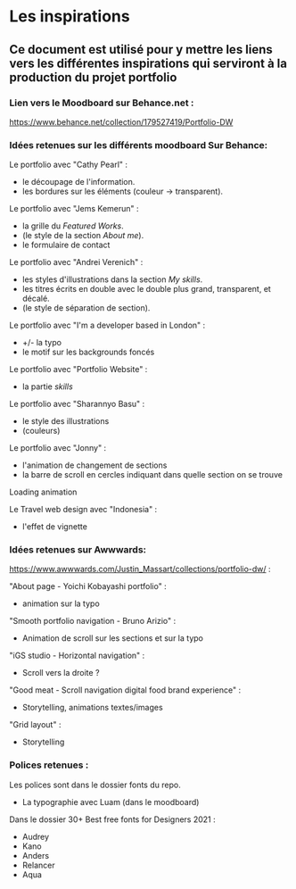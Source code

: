 # Les inspirations

## Ce document est utilisé pour y mettre les liens vers les différentes inspirations qui serviront à la production du projet portfolio

### Lien vers le Moodboard sur Behance.net : 

https://www.behance.net/collection/179527419/Portfolio-DW

### Idées retenues sur les différents moodboard Sur Behance:

Le portfolio avec "Cathy Pearl" : 

- le découpage de l'information.
- les bordures sur les éléments (couleur -> transparent).

Le portfolio avec "Jems Kemerun" :

- la grille du <i>Featured Works</i>.
- (le style de la section <i>About me</i>).
- le formulaire de contact
  
Le portfolio avec "Andrei Verenich" :

- les styles d'illustrations dans la section <i>My skills</i>.
- les titres écrits en double avec le double plus grand, transparent, et décalé.
- (le style de séparation de section).

Le portfolio avec "I'm a developer based in London" :

- +/- la typo
- le motif sur les backgrounds foncés

Le portfolio avec "Portfolio Website" :

- la partie <i>skills</i>

Le portfolio avec "Sharannyo Basu" :

- le style des illustrations
- (couleurs)

Le portfolio avec "Jonny" :

- l'animation de changement de sections
- la barre de scroll en cercles indiquant dans quelle section on se trouve

Loading animation

Le Travel web design avec "Indonesia" :

- l'effet de vignette


### Idées retenues sur Awwwards:

https://www.awwwards.com/Justin_Massart/collections/portfolio-dw/ :

"About page - Yoichi Kobayashi portfolio" :

- animation sur la typo

"Smooth portfolio navigation - Bruno Arizio" :

- Animation de scroll sur les sections et sur la typo

"iGS studio - Horizontal navigation" :

- Scroll vers la droite ?

"Good meat - Scroll navigation digital food brand experience" :

- Storytelling, animations textes/images

"Grid layout" :

- Storytelling


### Polices retenues :

Les polices sont dans le dossier fonts du repo.

- La typographie avec Luam (dans le moodboard)


Dans le dossier 30+ Best free fonts for Designers 2021 :

- Audrey
- Kano
- Anders
- Relancer
- Aqua